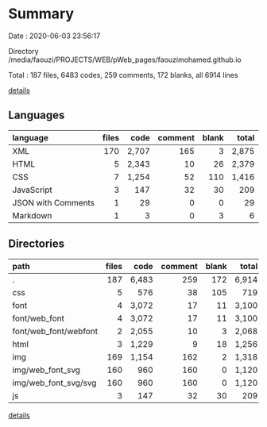 # Summary

Date : 2020-06-03 23:56:17

Directory /media/faouzi/PROJECTS/WEB/pWeb_pages/faouzimohamed.github.io

Total : 187 files,  6483 codes, 259 comments, 172 blanks, all 6914 lines

[details](details.md)

## Languages
| language | files | code | comment | blank | total |
| :--- | ---: | ---: | ---: | ---: | ---: |
| XML | 170 | 2,707 | 165 | 3 | 2,875 |
| HTML | 5 | 2,343 | 10 | 26 | 2,379 |
| CSS | 7 | 1,254 | 52 | 110 | 1,416 |
| JavaScript | 3 | 147 | 32 | 30 | 209 |
| JSON with Comments | 1 | 29 | 0 | 0 | 29 |
| Markdown | 1 | 3 | 0 | 3 | 6 |

## Directories
| path | files | code | comment | blank | total |
| :--- | ---: | ---: | ---: | ---: | ---: |
| . | 187 | 6,483 | 259 | 172 | 6,914 |
| css | 5 | 576 | 38 | 105 | 719 |
| font | 4 | 3,072 | 17 | 11 | 3,100 |
| font/web_font | 4 | 3,072 | 17 | 11 | 3,100 |
| font/web_font/webfont | 2 | 2,055 | 10 | 3 | 2,068 |
| html | 3 | 1,229 | 9 | 18 | 1,256 |
| img | 169 | 1,154 | 162 | 2 | 1,318 |
| img/web_font_svg | 160 | 960 | 160 | 0 | 1,120 |
| img/web_font_svg/svg | 160 | 960 | 160 | 0 | 1,120 |
| js | 3 | 147 | 32 | 30 | 209 |

[details](details.md)